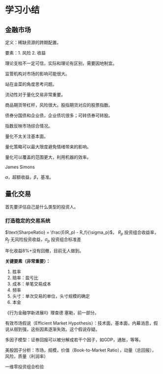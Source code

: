 # 学习小结

## 金融市场

定义：稀缺资源的跨期配置。

要素：1. 风险 2. 收益

理论支柱不一定可信，实际和理论有区别，需要因地制宜。

监管机构对市场的影响可能很大。

站在韭菜的角度思考问题。

流动性对于量化交易非常重要。

商品期货带杠杆，风险很大。股指期货对应的股票指数。

债券分国债和企业债，企业债坑很多；可转债券可转股。

指数反映市场综合情况。

量化不太关注基本面。

量化策略可以最大限度避免情绪带来的影响。

量化可以覆盖的范围更大，利用机器的效率。

James Simons

$\alpha$，超额收益，$\beta$，基准。

## 量化交易

首先要评估自己是什么类型的投资人。

### 打造稳定的交易系统

$\text{SharpeRatio} = \frac{E(R_p) - R_f}{\sigma_p}$， $R_p$ 投资组合收益率，$R_f$ 无风险投资收益，$\sigma_p$ 投资组合标准差

年化收益8%+没有回撤，目前无人做到。



**关键要素（非常重要）：**

1. 胜率
2. 赔率：盈亏比
3. 成本：单笔交易成本
4. 频率
5. 头寸：单次交易的单位，头寸规模的确定
6. 本金



《行为金融学新进展II》理查德 塞勒，前一部分。

有效市场假说（Efficient Market Hypothesis）：技术面，基本面，内幕消息，假说从弱到强，这些因素逐渐失效。这个假说存疑。



多因子模型：证券回报可以被分解成若干个因子，如GDP，通胀，等等。

美股因子分析：市场，规模，价值（Book-to-Market Ratio），动量（总回报），风险，质量（利润率）

一维零投资组合检验